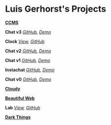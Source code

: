 Luis Gerhorst's Projects
===

**[CCMS](https://github.com/luisgerhorst/ccms)**

**Chat v3** *[GitHub](https://github.com/luisgerhorst/chat_v3), [Demo](http://luisgerhorst.de:9004/)*

**Clock** *[View](clock), [GitHub](https://github.com/luisgerhorst/clock)*

**Chat v2** *[GitHub](https://github.com/luisgerhorst/chat_v2), [Demo](http://luisgerhorst.de:9001/)*

**Chat v1** *[GitHub](https://github.com/luisgerhorst/chat_v1), [Demo](chat_v1)*

**Instachat** *[GitHub](https://github.com/luisgerhorst/instachat), [Demo](instachat)*

**Chat v0** *[GitHub](https://github.com/luisgerhorst/chat_v0), [Demo](chat_v0)*

**[Cloudy](http://cloudy.luisgerhorst.de)**

**[Beautiful Web](http://beautifulweb.tumblr.com)**

**Lab** *[View](lab), [GitHub](https://github.com/luisgerhorst/lab)*

**[Dark Things](http://darkthings.luisgerhorst.de)**

